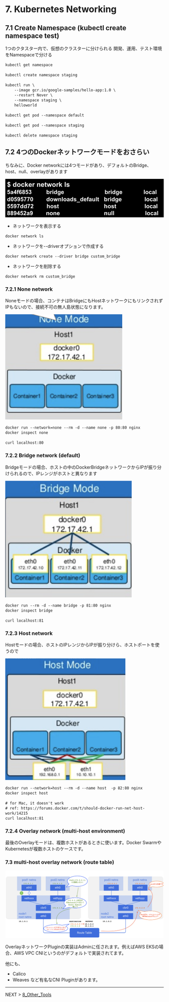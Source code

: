 # 7. Kubernetes Networking

## 7.1 Create Namespace (kubectl create namespace test)
1つのクタスター内で、仮想のクラスターに分けられる
開発、運用、テスト環境をNamespaceで分ける

```
kubectl get namespace

kubectl create namespace staging

kubectl run \
    --image gcr.io/google-samples/hello-app:1.0 \
    --restart Never \
    --namespace staging \
    helloworld

kubectl get pod --namespace default

kubectl get pod --namespace staging

kubectl delete namespace staging
```


## 7.2 4つのDockerネットワークモードをおさらい
ちなみに、Docker networkには4つモードがあり、デフォルトのBridge、host、null、overlayがあります

![alt text](../imgs/docker_network.png "Docker Run Network")

- ネットワークを表示する
```
docker network ls
```
- ネットワークを--driverオプションで作成する
```
docker network create --driver bridge custom_bridge
```
- ネットワークを削除する
```
docker network rm custom_bridge
```

### 7.2.1 None network
Noneモードの場合、コンテナはBridgeにもHostネットワークにもリンクされずIPもないので、接続不可の無人島状態になります。

![alt text](../imgs/none_mode.png "None Network")
```
docker run --network=none --rm -d --name none -p 80:80 nginx
docker inspect none

curl localhost:80
```

### 7.2.2 Bridge network (default)
Bridgeモードの場合、ホストの中のDockerBridgeネットワークからIPが振り分けられるので、IPレンジがホストと異なります

![alt text](../imgs/bridge_mode.png "Bridge Network")

```
docker run --rm -d --name bridge -p 81:80 nginx
docker inspect bridge

curl localhost:81
```

### 7.2.3 Host network
Hostモードの場合、ホストのIPレンジからIPが振り分けら、ホストポートを使うので

![alt text](../imgs/host_mode.png "Host Network")

```
docker run --network=host --rm -d --name host  -p 82:80 nginx
docker inspect host

# for Mac, it doesn't work
# ref: https://forums.docker.com/t/should-docker-run-net-host-work/14215
curl localhost:81
```

### 7.2.4 Overlay network (multi-host environment)
最後のOverlayモードは、複数ホストがあるときに使います。Docker SwarmやKubernetesが複数ホストのケースです。


### 7.3 multi-host overlay network (route table)
![alt text](../imgs/overlay2.png "Overlay")

OverlayネットワークPluginの実装はAdminに任されます。例えばAWS EKSの場合、AWS VPC CNIというのがデフォルトで実装されてます。

他にも、
- Calico
- Weaves
など有名なCNI Pluginがあります。

---
NEXT > [8_Other_Tools](../8_Other_Tools/README.md)